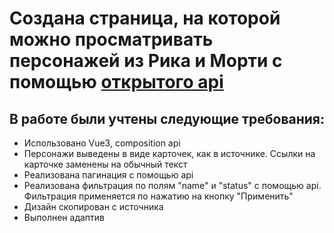 # Создана страница, на которой можно просматривать персонажей из Рика и Морти с помощью [открытого api](https://rickandmortyapi.com/)

## В работе были учтены следующие требования:

- Использовано Vue3, composition api
- Персонажи выведены в виде карточек, как в источнике. Ссылки на карточке заменены на обычный текст
- Реализована пагинация с помощью api
- Реализована фильтрация по полям "name" и "status" с помощью api. Фильтрация применяется по нажатию на кнопку "Применить"
- Дизайн скопирован с источника
- Выполнен адаптив
